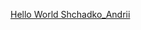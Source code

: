 [Hello World
Shchadko_Andrii](https://i0.wp.com/pureinfotech.com/wp-content/uploads/2020/01/windows-terminal-retro-green.jpg?fit=1600%2C932&quality=78&strip=all&ssl=1)

